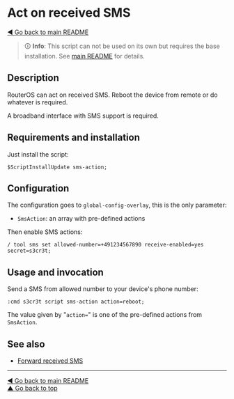 Act on received SMS
===================

[◀ Go back to main README](../README.md)

> 🛈 **Info**: This script can not be used on its own but requires the base
> installation. See [main README](../README.md) for details.

Description
-----------

RouterOS can act on received SMS. Reboot the device from remote or do
whatever is required.

A broadband interface with SMS support is required.

Requirements and installation
-----------------------------

Just install the script:

    $ScriptInstallUpdate sms-action;

Configuration
-------------

The configuration goes to `global-config-overlay`, this is the only parameter:

* `SmsAction`: an array with pre-defined actions

Then enable SMS actions:

    / tool sms set allowed-number=+491234567890 receive-enabled=yes secret=s3cr3t;

Usage and invocation
--------------------

Send a SMS from allowed number to your device's phone number:

    :cmd s3cr3t script sms-action action=reboot;

The value given by "`action=`" is one of the pre-defined actions from
`SmsAction`.

See also
--------

* [Forward received SMS](sms-forward.md)

---
[◀ Go back to main README](../README.md)  
[▲ Go back to top](#top)
